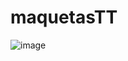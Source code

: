 # maquetasTT
![image](https://user-images.githubusercontent.com/13088276/55412314-6ef14500-5524-11e9-8059-55e1e081d858.png)
